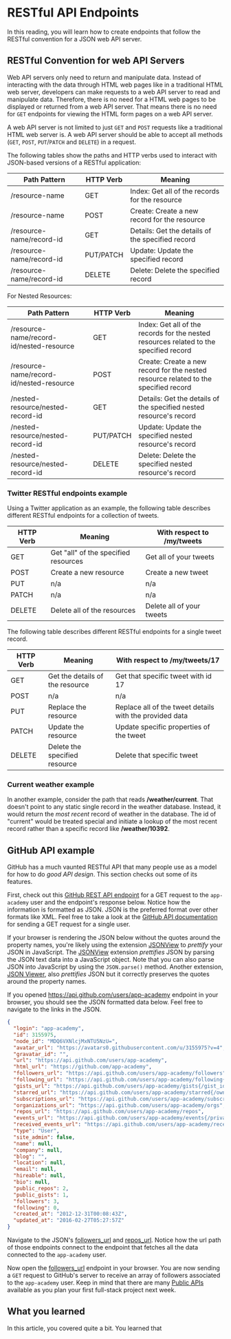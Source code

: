 # RESTful API Endpoints

In this reading, you will learn how to create endpoints that follow the RESTful
convention for a JSON web API server.

## RESTful Convention for web API Servers

Web API servers only need to return and manipulate data. Instead of interacting
with the data through HTML web pages like in a traditional HTML web server,
developers can make requests to a web API server to read and manipulate data.
Therefore, there is no need for a HTML web pages to be displayed or returned
from a web API server. That means there is no need for `GET` endpoints for
viewing the HTML form pages on a web API server.

A web API server is not limited to just `GET` and `POST` requests like a
traditional HTML web server is. A web API server should be able to accept all
methods (`GET`, `POST`, `PUT`/`PATCH` and `DELETE`) in a request.

The following tables show the paths and HTTP verbs used to interact with
JSON-based versions of a RESTful application:

| Path Pattern             | HTTP Verb | Meaning                                          |
| ------------------------ | --------- | ------------------------------------------------ |
| /resource-name           | GET       | Index: Get all of the records for the resource   |
| /resource-name           | POST      | Create: Create a new record for the resource     |
| /resource-name/record-id | GET       | Details: Get the details of the specified record |
| /resource-name/record-id | PUT/PATCH | Update: Update the specified record              |
| /resource-name/record-id | DELETE    | Delete: Delete the specified record              |

For Nested Resources:

| Path Pattern                             | HTTP Verb | Meaning                                                                                |
| ---------------------------------------- | --------- | -------------------------------------------------------------------------------------- |
| /resource-name/record-id/nested-resource | GET       | Index: Get all of the records for the nested resources related to the specified record |
| /resource-name/record-id/nested-resource | POST      | Create: Create a new record for the nested resource related to the specified record    |
| /nested-resource/nested-record-id        | GET       | Details: Get the details of the specified nested resource's record                     |
| /nested-resource/nested-record-id        | PUT/PATCH | Update: Update the specified nested resource's record                                  |
| /nested-resource/nested-record-id        | DELETE    | Delete: Delete the specified nested resource's record                                  |

### Twitter RESTful endpoints example

Using a Twitter application as an example, the following table describes
different RESTful endpoints for a collection of tweets.

| HTTP Verb | Meaning                              | With respect to **/my/tweets** |
| --------- | ------------------------------------ | ------------------------------ |
| GET       | Get "all" of the specified resources | Get all of your tweets         |
| POST      | Create a new resource                | Create a new tweet             |
| PUT       | n/a                                  | n/a                            |
| PATCH     | n/a                                  | n/a                            |
| DELETE    | Delete all of the resources          | Delete all of your tweets      |

The following table describes different RESTful endpoints for a single tweet
record.

| HTTP Verb | Meaning                         | With respect to **/my/tweets/17**                       |
| --------- | ------------------------------- | ------------------------------------------------------- |
| GET       | Get the details of the resource | Get that specific tweet with id 17                      |
| POST      | n/a                             | n/a                                                     |
| PUT       | Replace the resource            | Replace all of the tweet details with the provided data |
| PATCH     | Update the resource             | Update specific properties of the tweet                 |
| DELETE    | Delete the specified resource   | Delete that specific tweet                              |

### Current weather example

In another example, consider the path that reads **/weather/current**. That
doesn't point to any static single record in the weather database. Instead, it
would return the _most recent_ record of weather in the database. The id of
"current" would be treated special and initiate a lookup of the most recent
record rather than a specific record like **/weather/10392**.

## GitHub API example

GitHub has a much vaunted RESTful API that many people use as a model for how to
do _good API design_. This section checks out some of its features.

First, check out this [GitHub REST API endpoint] for a GET request to the
`app-academy` user and the endpoint's response below. Notice how the information
is formatted as JSON. JSON is the preferred format over other formats like XML.
Feel free to take a look at the [GitHub API documentation] for sending a GET
request for a single user.

If your browser is rendering the JSON below without the quotes around the
property names, you're likely using the extension [JSONView] to _prettify_
your JSON in JavaScript. The [JSONView] extension _prettifies_ JSON by parsing
the JSON text data into a JavaScript object. Note that you can also parse JSON
into JavaScript by using the `JSON.parse()` method. Another extension, [JSON
Viewer], also _prettifies_ JSON but it correctly preserves the quotes around the
property names.

If you opened https://api.github.com/users/app-academy endpoint in your browser,
you should see the JSON formatted data below.  Feel free to navigate to the
links in the JSON.

```json
{
  "login": "app-academy",
  "id": 3155975,
  "node_id": "MDQ6VXNlcjMxNTU5NzU=",
  "avatar_url": "https://avatars0.githubusercontent.com/u/3155975?v=4",
  "gravatar_id": "",
  "url": "https://api.github.com/users/app-academy",
  "html_url": "https://github.com/app-academy",
  "followers_url": "https://api.github.com/users/app-academy/followers",
  "following_url": "https://api.github.com/users/app-academy/following{/other_user}",
  "gists_url": "https://api.github.com/users/app-academy/gists{/gist_id}",
  "starred_url": "https://api.github.com/users/app-academy/starred{/owner}{/repo}",
  "subscriptions_url": "https://api.github.com/users/app-academy/subscriptions",
  "organizations_url": "https://api.github.com/users/app-academy/orgs",
  "repos_url": "https://api.github.com/users/app-academy/repos",
  "events_url": "https://api.github.com/users/app-academy/events{/privacy}",
  "received_events_url": "https://api.github.com/users/app-academy/received_events",
  "type": "User",
  "site_admin": false,
  "name": null,
  "company": null,
  "blog": "",
  "location": null,
  "email": null,
  "hireable": null,
  "bio": null,
  "public_repos": 2,
  "public_gists": 1,
  "followers": 3,
  "following": 0,
  "created_at": "2012-12-31T00:08:43Z",
  "updated_at": "2016-02-27T05:27:57Z"
}
```

Navigate to the JSON's [followers_url] and [repos_url]. Notice how the url path
of those endpoints connect to the endpoint that fetches all the data connected
to the `app-academy` user.

Now open the [followers_url] endpoint in your browser. You are now sending a
`GET` request to GitHub's server to receive an array of followers associated to
the `app-academy` user. Keep in mind that there are many [Public APIs] available
as you plan your first full-stack project next week.

## What you learned

In this article, you covered quite a bit. You learned that

[GitHub REST API endpoint]: https://api.github.com/users/app-academy
[GitHub API documentation]: https://developer.github.com/v3/users/#get-a-single-user
[JSON Viewer]: https://chrome.google.com/webstore/detail/json-viewer/gbmdgpbipfallnflgajpaliibnhdgobh
[JSONView]: https://chrome.google.com/webstore/detail/jsonview/chklaanhfefbnpoihckbnefhakgolnmc
[followers_url]: https://api.github.com/users/app-academy/followers
[repos_url]: https://api.github.com/users/app-academy/repos
[Public APIs]: https://github.com/public-apis/public-apis